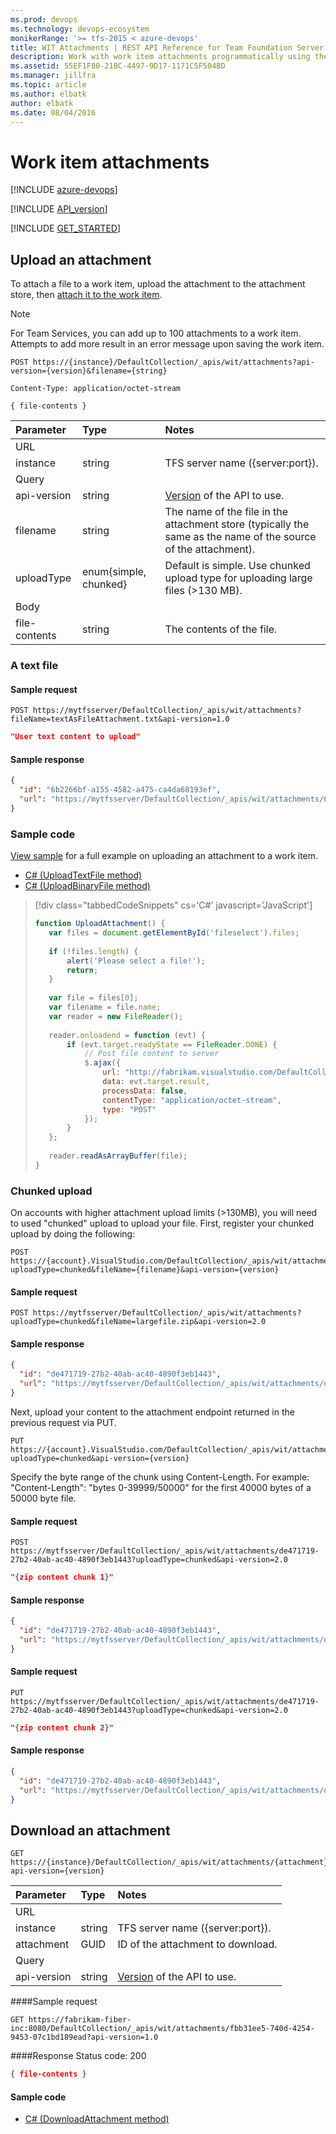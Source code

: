 ```yaml
---
ms.prod: devops
ms.technology: devops-ecosystem
monikerRange: '>= tfs-2015 < azure-devops'
title: WIT Attachments | REST API Reference for Team Foundation Server
description: Work with work item attachments programmatically using the REST APIs for Team Foundation Server. 
ms.assetid: 55EF1F80-21BC-4497-9D17-1171C5F504BD
ms.manager: jillfra
ms.topic: article
ms.author: elbatk
author: elbatk
ms.date: 08/04/2016
---
```


# Work item attachments

[!INCLUDE [azure-devops](../_data/azure-devops-message.md)]

[!INCLUDE [API_version](../_data/version.md)]

[!INCLUDE [GET_STARTED](../_data/get-started.md)]

## Upload an attachment
<a name="uploadanattachment" />

To attach a file to a work item, upload the attachment to the attachment store, then [attach it to the work item](./work-items.md#addanattachment).


>[!NOTE]  
For Team Services, you can add up to 100 attachments to a work item. Attempts to add more result in an error message upon saving the work item. 


```no-highlight
POST https://{instance}/DefaultCollection/_apis/wit/attachments?api-version={version}&filename={string}
```
```http
Content-Type: application/octet-stream
```
```
{ file-contents }
```

| Parameter | Type    | Notes	
|:----------|:--------|:------------------------------
| URL
| instance  | string  | TFS server name ({server:port}).
| Query
| api-version| string | [Version](../../concepts/rest-api-versioning.md) of the API to use.
| filename  | string  | The name of the file in the attachment store (typically the same as the name of the source of the attachment).
| uploadType| enum{simple, chunked} | Default is simple. Use chunked upload type for uploading large files (>130 MB).
| Body
| file-contents | string | The contents of the file.

### A text file
#### Sample request

```
POST https://mytfsserver/DefaultCollection/_apis/wit/attachments?fileName=textAsFileAttachment.txt&api-version=1.0
```
```json
"User text content to upload"
```

#### Sample response

```json
{
  "id": "6b2266bf-a155-4582-a475-ca4da68193ef",
  "url": "https://mytfsserver/DefaultCollection/_apis/wit/attachments/6b2266bf-a155-4582-a475-ca4da68193ef?fileName=textAsFileAttachment.txt"
}
```


### Sample code
[View sample](./work-items.md#addanattachment) for a full example on uploading an attachment to a work item.

* [C# (UploadTextFile method)](https://github.com/Microsoft/vsts-dotnet-samples/blob/master/ClientLibrary/Snippets/Microsoft.TeamServices.Samples.Client/WorkItemTracking/AttachmentsSample.cs#L23)
* [C# (UploadBinaryFile method)](https://github.com/Microsoft/vsts-dotnet-samples/blob/master/ClientLibrary/Snippets/Microsoft.TeamServices.Samples.Client/WorkItemTracking/AttachmentsSample.cs#L49)


>[!div class="tabbedCodeSnippets" cs='C#' javascript='JavaScript']
>```javascript
>function UploadAttachment() {
>    var files = document.getElementById('fileselect').files;
>    
>    if (!files.length) {
>        alert('Please select a file!');
>        return;
>    }
>    
>    var file = files[0];
>    var filename = file.name;
>    var reader = new FileReader();
>    
>    reader.onloadend = function (evt) {
>        if (evt.target.readyState == FileReader.DONE) {
>            // Post file content to server
>            $.ajax({
>                url: "http://fabrikam.visualstudio.com/DefaultCollection/_apis/wit/attachments?filename=" + filename + "&api-version=1.0",
>                data: evt.target.result,
>                processData: false,
>                contentType: "application/octet-stream",
>                type: "POST"
>            });
>        }
>    };
>    
>    reader.readAsArrayBuffer(file);
>}
>```
<!-- ENDSECTION --> 

### Chunked upload

On accounts with higher attachment upload limits (>130MB), you will need to used "chunked" upload to upload your file. First, register your chunked upload by doing the following:
 
```no-highlight
POST https://{account}.VisualStudio.com/DefaultCollection/_apis/wit/attachments?uploadType=chunked&fileName={filename}&api-version={version}
```

#### Sample request

```
POST https://mytfsserver/DefaultCollection/_apis/wit/attachments?uploadType=chunked&fileName=largefile.zip&api-version=2.0
```

#### Sample response

```json
{
  "id": "de471719-27b2-40ab-ac40-4890f3eb1443",
  "url": "https://mytfsserver/DefaultCollection/_apis/wit/attachments/de471719-27b2-40ab-ac40-4890f3eb1443?fileName=test.txt"
}
```


Next, upload your content to the attachment endpoint returned in the previous request via PUT.

```no-highlight
PUT https://{account}.VisualStudio.com/DefaultCollection/_apis/wit/attachments/{attachmentid}?uploadType=chunked&api-version={version}
```

Specify the byte range of the chunk using Content-Length. For example: "Content-Length": "bytes 0-39999/50000" for the first 40000 bytes of a 50000 byte file.

#### Sample request

```
POST https://mytfsserver/DefaultCollection/_apis/wit/attachments/de471719-27b2-40ab-ac40-4890f3eb1443?uploadType=chunked&api-version=2.0
```
```json
"{zip content chunk 1}"
```

#### Sample response

```json
{
  "id": "de471719-27b2-40ab-ac40-4890f3eb1443",
  "url": "https://mytfsserver/DefaultCollection/_apis/wit/attachments/de471719-27b2-40ab-ac40-4890f3eb1443"
}
```


#### Sample request

```
PUT https://mytfsserver/DefaultCollection/_apis/wit/attachments/de471719-27b2-40ab-ac40-4890f3eb1443?uploadType=chunked&api-version=2.0
```
```json
"{zip content chunk 2}"
```

#### Sample response

```json
{
  "id": "de471719-27b2-40ab-ac40-4890f3eb1443",
  "url": "https://mytfsserver/DefaultCollection/_apis/wit/attachments/de471719-27b2-40ab-ac40-4890f3eb1443"
}
```


## Download an attachment

```no-highlight
GET https://{instance}/DefaultCollection/_apis/wit/attachments/{attachment}?api-version={version}
```

| Parameter  | Type    | Notes	
|:-----------|:--------|:------------------------------
| URL
| instance   | string  | TFS server name ({server:port}).
| attachment | GUID    | ID of the attachment to download.
| Query
| api-version| string  | [Version](../../concepts/rest-api-versioning.md) of the API to use.

####Sample request
```no-highlight
GET https://fabrikam-fiber-inc:8080/DefaultCollection/_apis/wit/attachments/fbb31ee5-740d-4254-9453-07c1bd189ead?api-version=1.0
```

####Response
Status code: 200
```json
{ file-contents }
```

#### Sample code

* [C# (DownloadAttachment method)](https://github.com/Microsoft/vsts-dotnet-samples/blob/master/ClientLibrary/Snippets/Microsoft.TeamServices.Samples.Client/WorkItemTracking/AttachmentsSample.cs#L69)